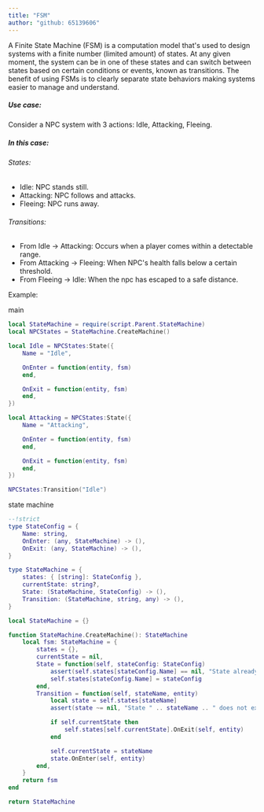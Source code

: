 ```yaml
---
title: "FSM"
author: "github: 65139606"
---
```


A Finite State Machine (FSM) is a computation model that's used to design systems with a finite number (limited amount) of states.
At any given moment, the system can be in one of these states and can switch between states based on certain conditions or events, known as transitions.
The benefit of using FSMs is to clearly separate state behaviors making systems easier to manage and understand.

##### Use case:

Consider a NPC system with 3 actions: Idle, Attacking, Fleeing.

##### In this case:

###### States:

-   Idle: NPC stands still.
-   Attacking: NPC follows and attacks.
-   Fleeing: NPC runs away.

###### Transitions:

-   From Idle -> Attacking: Occurs when a player comes within a detectable range.
-   From Attacking -> Fleeing: When NPC's health falls below a certain threshold.
-   From Fleeing -> Idle: When the npc has escaped to a safe distance.

Example:

main

```lua
local StateMachine = require(script.Parent.StateMachine)
local NPCStates = StateMachine.CreateMachine()

local Idle = NPCStates:State({
	Name = "Idle",

	OnEnter = function(entity, fsm)
	end,

	OnExit = function(entity, fsm)
	end,
})

local Attacking = NPCStates:State({
	Name = "Attacking",

	OnEnter = function(entity, fsm)
	end,

	OnExit = function(entity, fsm)
	end,
})

NPCStates:Transition("Idle")
```

state machine

```lua
--!strict
type StateConfig = {
	Name: string,
	OnEnter: (any, StateMachine) -> (),
	OnExit: (any, StateMachine) -> (),
}

type StateMachine = {
	states: { [string]: StateConfig },
	currentState: string?,
	State: (StateMachine, StateConfig) -> (),
	Transition: (StateMachine, string, any) -> (),
}

local StateMachine = {}

function StateMachine.CreateMachine(): StateMachine
	local fsm: StateMachine = {
		states = {},
		currentState = nil,
		State = function(self, stateConfig: StateConfig)
			assert(self.states[stateConfig.Name] == nil, "State already exists: " .. stateConfig.Name)
			self.states[stateConfig.Name] = stateConfig
		end,
		Transition = function(self, stateName, entity)
			local state = self.states[stateName]
			assert(state ~= nil, "State " .. stateName .. " does not exist.")

			if self.currentState then
				self.states[self.currentState].OnExit(self, entity)
			end

			self.currentState = stateName
			state.OnEnter(self, entity)
		end,
	}
	return fsm
end

return StateMachine
```
